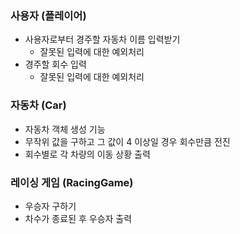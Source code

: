 ### 사용자 (플레이어)
- 사용자로부터 경주할 자동차 이름 입력받기
  - 잘못된 입력에 대한 예외처리
- 경주할 회수 입력
  - 잘못된 입력에 대한 예외처리

### 자동차 (Car)
- 자동차 객체 생성 기능
- 무작위 값을 구하고 그 값이 4 이상일 경우 회수만큼 전진
- 회수별로 각 차량의 이동 상황 출력

### 레이싱 게임 (RacingGame)
- 우승자 구하기
- 차수가 종료된 후 우승자 출력